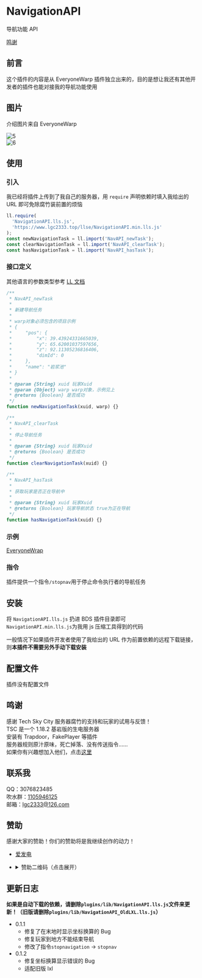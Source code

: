 <!-- markdownlint-disable MD033 -->

# NavigationAPI

导航功能 API

[鸣谢](#鸣谢)

## 前言

这个插件的内容是从 EveryoneWarp 插件独立出来的，目的是想让我还有其他开发者的插件也能对接我的导航功能使用

## 图片

介绍图片来自 EveryoneWarp

![5](https://raw.githubusercontent.com/lgc-LLSEDev/EveryoneWarp/master/readme/5.png)  
![6](https://raw.githubusercontent.com/lgc-LLSEDev/EveryoneWarp/master/readme/6.png)

## 使用

### 引入

我已经将插件上传到了我自己的服务器，用 `require` 声明依赖时填入我给出的 URL 即可免除腐竹装前置的烦恼

```js
ll.require(
  'NavigationAPI.lls.js',
  'https://www.lgc2333.top/llse/NavigationAPI.min.lls.js'
);
const newNavigationTask = ll.import('NavAPI_newTask');
const clearNavigationTask = ll.import('NavAPI_clearTask');
const hasNavigationTask = ll.import('NavAPI_hasTask');
```

### 接口定义

其他语言的参数类型参考 [LL 文档](https://docs.litebds.com/zh_CN/Development/ScriptAPI/Ll.html)

```js
/**
 * NavAPI_newTask
 *
 * 新建导航任务
 *
 * warp对象必须包含的项目示例
 * {
 *     "pos": {
 *         "x": 39.43924331665039,
 *         "y": 65.62001037597656,
 *         "z": 92.11305236816406,
 *         "dimId": 0
 *     },
 *     "name": "岩浆池"
 * }
 *
 * @param {String} xuid 玩家Xuid
 * @param {Object} warp warp对象，示例见上
 * @returns {Boolean} 是否成功
 */
function newNavigationTask(xuid, warp) {}

/**
 * NavAPI_clearTask
 *
 * 停止导航任务
 *
 * @param {String} xuid 玩家Xuid
 * @returns {Boolean} 是否成功
 */
function clearNavigationTask(xuid) {}

/**
 * NavAPI_hasTask
 *
 * 获取玩家是否正在导航中
 *
 * @param {String} xuid 玩家Xuid
 * @returns {Boolean} 玩家导航状态 true为正在导航
 */
function hasNavigationTask(xuid) {}
```

### 示例

[EveryoneWrap](https://github.com/lgc-LLSEDev/EveryoneWarp/blob/master/EveryoneWarp.lls.js)

### 指令

插件提供一个指令`/stopnav`用于停止命令执行者的导航任务

## 安装

将 `NavigationAPI.lls.js` 扔进 BDS 插件目录即可  
`NavigationAPI.min.lls.js`为我用 js 压缩工具得到的代码

一般情况下如果插件开发者使用了我给出的 URL 作为前置依赖的远程下载链接，则**本插件不需要另外手动下载安装**

## 配置文件

插件没有配置文件

## 鸣谢

感谢 Tech Sky City 服务器腐竹的支持和玩家的试用与反馈！  
TSC 是一个 1.18.2 基岩版的生电服务器  
安装有 Trapdoor，FakePlayer 等插件  
服务器规则原汁原味，死亡掉落、没有传送指令……  
如果你有兴趣想加入他们，点击[这里](https://jq.qq.com/?_wv=1027&k=p2ke7c5F)

## 联系我

QQ：3076823485  
吹水群：[1105946125](https://jq.qq.com/?_wv=1027&k=Z3n1MpEp)  
邮箱：<lgc2333@126.com>

## 赞助

感谢大家的赞助！你们的赞助将是我继续创作的动力！

- [爱发电](https://afdian.net/@lgc2333)
- <details>
    <summary>赞助二维码（点击展开）</summary>

  ![讨饭](https://raw.githubusercontents.com/lgc2333/ShigureBotMenu/master/src/imgs/sponsor.png)

  </details>

## 更新日志

**如果是自动下载的依赖，请删除`plugins/lib/NavigationAPI.lls.js`文件来更新！（旧版请删除`plugins/lib/NavigationAPI_OldLXL.lls.js`）**

- 0.1.1
  - 修复了在末地时显示坐标换算的 Bug
  - 修复玩家到地方不能结束导航
  - 修改了指令`stopnavigation` -> `stopnav`
- 0.1.2
  - 修复坐标换算显示错误的 Bug
  - 适配旧版 lxl
